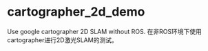 # cartographer_2d_demo
Use google cartographer 2D SLAM without ROS. 在非ROS环境下使用cartographer进行2D激光SLAM的测试。
